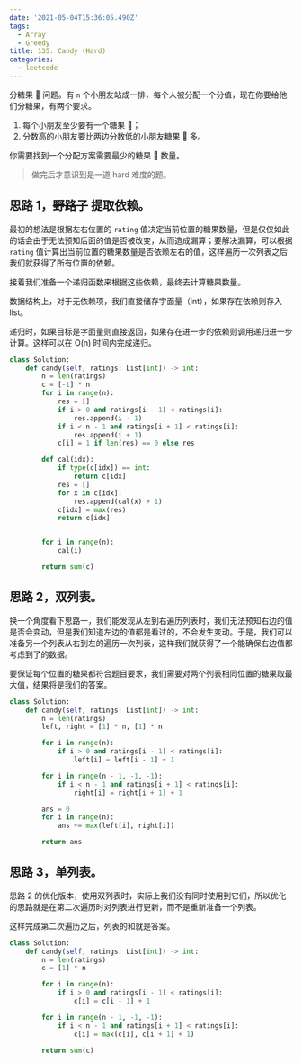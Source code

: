 ```yaml
---
date: '2021-05-04T15:36:05.490Z'
tags:
  - Array
  - Greedy
title: 135. Candy (Hard)
categories:
  - leetcode
---
```


分糖果 🍬 问题。有 `n` 个小朋友站成一排，每个人被分配一个分值，现在你要给他们分糖果，有两个要求。

1. 每个小朋友至少要有一个糖果 🍬；
2. 分数高的小朋友要比两边分数低的小朋友糖果 🍬 多。

你需要找到一个分配方案需要最少的糖果 🍬 数量。

<!-- more -->

> 做完后才意识到是一道 hard 难度的题。

## 思路 1，~~野路子~~ 提取依赖。

最初的想法是根据左右位置的 `rating` 值决定当前位置的糖果数量，但是仅仅如此的话会由于无法预知后面的值是否被改变，从而造成漏算；要解决漏算，可以根据 `rating` 值计算出当前位置的糖果数量是否依赖左右的值，这样遍历一次列表之后我们就获得了所有位置的依赖。

接着我们准备一个递归函数来根据这些依赖，最终去计算糖果数量。

数据结构上，对于无依赖项，我们直接储存字面量（int），如果存在依赖则存入 list。

递归时，如果目标是字面量则直接返回，如果存在进一步的依赖则调用递归进一步计算。这样可以在 O(n) 时间内完成递归。

```python
class Solution:
    def candy(self, ratings: List[int]) -> int:
        n = len(ratings)
        c = [-1] * n
        for i in range(n):
            res = []
            if i > 0 and ratings[i - 1] < ratings[i]:
                res.append(i - 1)
            if i < n - 1 and ratings[i + 1] < ratings[i]:
                res.append(i + 1)
            c[i] = 1 if len(res) == 0 else res

        def cal(idx):
            if type(c[idx]) == int:
                return c[idx]
            res = []
            for x in c[idx]:
                res.append(cal(x) + 1)
            c[idx] = max(res)
            return c[idx]


        for i in range(n):
            cal(i)

        return sum(c)
```

## 思路 2，双列表。

换一个角度看下思路一，我们能发现从左到右遍历列表时，我们无法预知右边的值是否会变动，但是我们知道左边的值都是看过的，不会发生变动。于是，我们可以准备另一个列表从右到左的遍历一次列表，这样我们就获得了一个能确保右边值都考虑到了的数据。

要保证每个位置的糖果都符合题目要求，我们需要对两个列表相同位置的糖果取最大值，结果将是我们的答案。

```python
class Solution:
    def candy(self, ratings: List[int]) -> int:
        n = len(ratings)
        left, right = [1] * n, [1] * n

        for i in range(n):
            if i > 0 and ratings[i - 1] < ratings[i]:
                left[i] = left[i - 1] + 1

        for i in range(n - 1, -1, -1):
            if i < n - 1 and ratings[i + 1] < ratings[i]:
                right[i] = right[i + 1] + 1

        ans = 0
        for i in range(n):
            ans += max(left[i], right[i])

        return ans
```

## 思路 3，单列表。

思路 2 的优化版本，使用双列表时，实际上我们没有同时使用到它们，所以优化的思路就是在第二次遍历时对列表进行更新，而不是重新准备一个列表。

这样完成第二次遍历之后，列表的和就是答案。

```python
class Solution:
    def candy(self, ratings: List[int]) -> int:
        n = len(ratings)
        c = [1] * n

        for i in range(n):
            if i > 0 and ratings[i - 1] < ratings[i]:
                c[i] = c[i - 1] + 1

        for i in range(n - 1, -1, -1):
            if i < n - 1 and ratings[i + 1] < ratings[i]:
                c[i] = max(c[i], c[i + 1] + 1)

        return sum(c)
```
